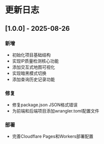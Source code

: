 # 更新日志

## [1.0.0] - 2025-08-26

### 新增
- 初始化项目基础结构
- 实现IP质量检测核心功能
- 添加交互式地图可视化
- 实现暗黑模式切换
- 添加查询历史记录功能

### 修复
- 修复package.json JSON格式错误
- 为前端和后端项目添加wrangler.toml配置文件

### 部署
- 完善Cloudflare Pages和Workers部署配置